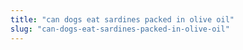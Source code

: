 ```yaml
---
title: "can dogs eat sardines packed in olive oil"
slug: "can-dogs-eat-sardines-packed-in-olive-oil"
---
```



